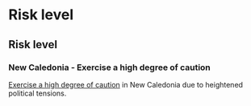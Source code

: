 # Risk level

## Risk level

### New Caledonia - Exercise a high degree of caution

[Exercise a high degree of caution](#levels "Risk Levels") in New Caledonia due to heightened political tensions.